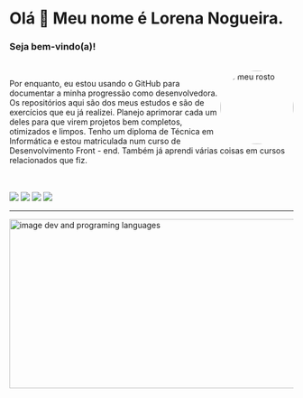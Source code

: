 # Olá 👋 Meu nome é Lorena Nogueira.

### Seja bem-vindo(a)!

<br/>

 <img align="right" alt="o meu rosto" height="130" style="border-radius:50% 50% 50% 50%;" src="https://scontent-gig2-1.xx.fbcdn.net/v/t39.30808-6/335070037_883578696274650_7011658285249860126_n.jpg?stp=dst-jpg_p526x296&_nc_cat=110&ccb=1-7&_nc_sid=730e14&_nc_eui2=AeGv8bMi5DF3Di26CD3FcwOVRvWDGpBfTURG9YMakF9NRCg8s7epIdPO5zOTqNNTnD0oFWEcYqHo06mSAbPDbLZM&_nc_ohc=fzvYoRtt6j4AX8au3o4&_nc_ht=scontent-gig2-1.xx&oh=00_AfAQisc5SNdfAyDgOlOc2iHnZgAt2xBkw_pAXrEYdOwVeQ&oe=640F2AC3"/>
</div>

Por enquanto, eu estou usando o GitHub para documentar a minha progressão como desenvolvedora.<br>
Os repositórios aqui são dos meus estudos e são de exercícios que eu já realizei. Planejo aprimorar cada um deles para que virem projetos bem completos, otimizados e limpos. Tenho um diploma de Técnica em Informática e estou matriculada num curso de Desenvolvimento Front - end. Também já aprendi várias coisas em cursos relacionados que fiz.

<br/>
<br/>

  <div>
       <a href="https://www.instagram.com/lorena.nogueira.b/" target="_blank"><img src="https://img.shields.io/badge/-Instagram-%23E4405F?style=for-the-badge&logo=instagram&logoColor=white" target="_blank"></a>
  <a href = "https://twitter.com/lorenaN_oficial"><img src="https://img.shields.io/badge/Twitter-%23333?style=for-the-badge&logo=Twitter&logoColor=white" target="_blank"></a>
      <a href="https://www.linkedin.com/in/lorena-nogueira-4725aa243/" target="_blank"><img src="https://img.shields.io/badge/-LinkedIn-%230077B5?style=for-the-badge&logo=linkedin&logoColor=white" target="_blank"></a> 
    <a href = "mailto:nogueiralorenadev@gmail.com"><img src="https://img.shields.io/badge/-Gmail-%23333?style=for-the-badge&logo=gmail&logoColor=white" target="_blank"></a>
   </div>  
 
 <hr/>                          

<div>
       <img 
        height="300"
        width="540"
        alt="image dev and programing languages"
        src="https://ni90ep.csb.app/imgs/imageDev.png"
      />
    </div>
   
   
  
  
  

 

    
   
  
   
   


